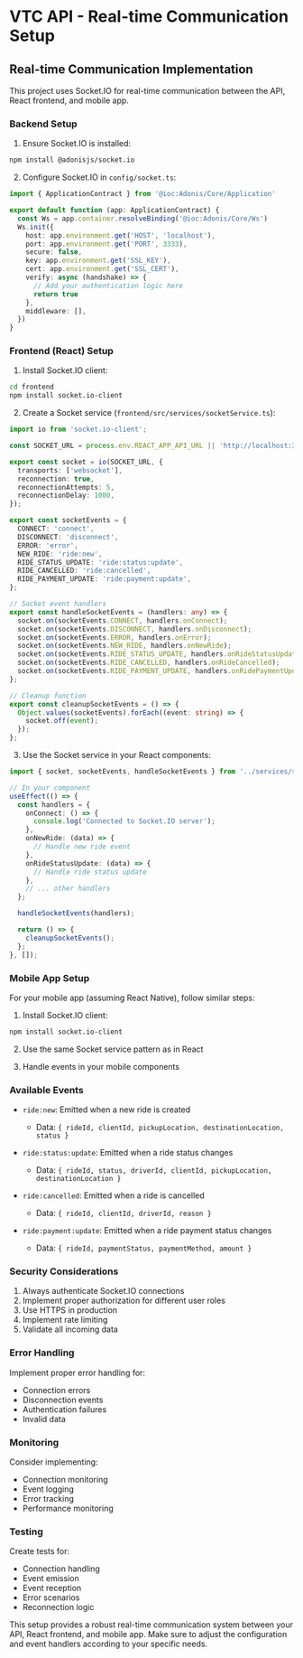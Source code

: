 # VTC API - Real-time Communication Setup

## Real-time Communication Implementation

This project uses Socket.IO for real-time communication between the API, React frontend, and mobile app.

### Backend Setup

1. Ensure Socket.IO is installed:
```bash
npm install @adonisjs/socket.io
```

2. Configure Socket.IO in `config/socket.ts`:
```typescript
import { ApplicationContract } from '@ioc:Adonis/Core/Application'

export default function (app: ApplicationContract) {
  const Ws = app.container.resolveBinding('@ioc:Adonis/Core/Ws')
  Ws.init({
    host: app.environment.get('HOST', 'localhost'),
    port: app.environment.get('PORT', 3333),
    secure: false,
    key: app.environment.get('SSL_KEY'),
    cert: app.environment.get('SSL_CERT'),
    verify: async (handshake) => {
      // Add your authentication logic here
      return true
    },
    middleware: [],
  })
}
```

### Frontend (React) Setup

1. Install Socket.IO client:
```bash
cd frontend
npm install socket.io-client
```

2. Create a Socket service (`frontend/src/services/socketService.ts`):
```typescript
import io from 'socket.io-client';

const SOCKET_URL = process.env.REACT_APP_API_URL || 'http://localhost:3333';

export const socket = io(SOCKET_URL, {
  transports: ['websocket'],
  reconnection: true,
  reconnectionAttempts: 5,
  reconnectionDelay: 1000,
});

export const socketEvents = {
  CONNECT: 'connect',
  DISCONNECT: 'disconnect',
  ERROR: 'error',
  NEW_RIDE: 'ride:new',
  RIDE_STATUS_UPDATE: 'ride:status:update',
  RIDE_CANCELLED: 'ride:cancelled',
  RIDE_PAYMENT_UPDATE: 'ride:payment:update',
};

// Socket event handlers
export const handleSocketEvents = (handlers: any) => {
  socket.on(socketEvents.CONNECT, handlers.onConnect);
  socket.on(socketEvents.DISCONNECT, handlers.onDisconnect);
  socket.on(socketEvents.ERROR, handlers.onError);
  socket.on(socketEvents.NEW_RIDE, handlers.onNewRide);
  socket.on(socketEvents.RIDE_STATUS_UPDATE, handlers.onRideStatusUpdate);
  socket.on(socketEvents.RIDE_CANCELLED, handlers.onRideCancelled);
  socket.on(socketEvents.RIDE_PAYMENT_UPDATE, handlers.onRidePaymentUpdate);
};

// Cleanup function
export const cleanupSocketEvents = () => {
  Object.values(socketEvents).forEach((event: string) => {
    socket.off(event);
  });
};
```

3. Use the Socket service in your React components:
```typescript
import { socket, socketEvents, handleSocketEvents } from '../services/socketService';

// In your component
useEffect(() => {
  const handlers = {
    onConnect: () => {
      console.log('Connected to Socket.IO server');
    },
    onNewRide: (data) => {
      // Handle new ride event
    },
    onRideStatusUpdate: (data) => {
      // Handle ride status update
    },
    // ... other handlers
  };

  handleSocketEvents(handlers);

  return () => {
    cleanupSocketEvents();
  };
}, []);
```

### Mobile App Setup

For your mobile app (assuming React Native), follow similar steps:

1. Install Socket.IO client:
```bash
npm install socket.io-client
```

2. Use the same Socket service pattern as in React

3. Handle events in your mobile components

### Available Events

- `ride:new`: Emitted when a new ride is created
  - Data: `{ rideId, clientId, pickupLocation, destinationLocation, status }`

- `ride:status:update`: Emitted when a ride status changes
  - Data: `{ rideId, status, driverId, clientId, pickupLocation, destinationLocation }`

- `ride:cancelled`: Emitted when a ride is cancelled
  - Data: `{ rideId, clientId, driverId, reason }`

- `ride:payment:update`: Emitted when a ride payment status changes
  - Data: `{ rideId, paymentStatus, paymentMethod, amount }`

### Security Considerations

1. Always authenticate Socket.IO connections
2. Implement proper authorization for different user roles
3. Use HTTPS in production
4. Implement rate limiting
5. Validate all incoming data

### Error Handling

Implement proper error handling for:
- Connection errors
- Disconnection events
- Authentication failures
- Invalid data

### Monitoring

Consider implementing:
- Connection monitoring
- Event logging
- Error tracking
- Performance monitoring

### Testing

Create tests for:
- Connection handling
- Event emission
- Event reception
- Error scenarios
- Reconnection logic

This setup provides a robust real-time communication system between your API, React frontend, and mobile app. Make sure to adjust the configuration and event handlers according to your specific needs.
